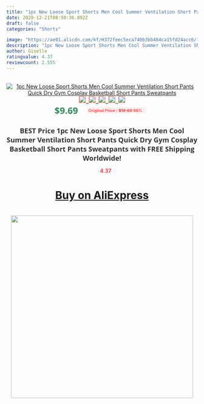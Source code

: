 ```yaml
---
title: "1pc New Loose Sport Shorts Men Cool Summer Ventilation Short Pants Quick Dry Gym Cosplay Basketball Short Pants Sweatpants"
date: 2020-12-21T08:50:36.892Z
draft: false
categories: "Shorts"

image: "https://ae01.alicdn.com/kf/H372feec5eca740b3bb484ca15fd24acc6/1pc-New-Loose-Sport-Shorts-Men-Cool-Summer-Ventilation-Short-Pants-Quick-Dry-Gym-Cosplay-Basketball.jpg"
description: "1pc New Loose Sport Shorts Men Cool Summer Ventilation Short Pants Quick Dry Gym Cosplay Basketball Short Pants Sweatpants"
author: Giselle
ratingvalue: 4.37
reviewcount: 2.555
---
```

<br>
<div style="text-align: center;">
<a href="https://s.click.aliexpress.com/e/_AK1SNR" target="_blank" rel="nofollow noopener noreferrer"><img alt="1pc New Loose Sport Shorts Men Cool Summer Ventilation Short Pants Quick Dry Gym Cosplay Basketball Short Pants Sweatpants" class="magnifier-image" src="https://ae01.alicdn.com/kf/H372feec5eca740b3bb484ca15fd24acc6/1pc-New-Loose-Sport-Shorts-Men-Cool-Summer-Ventilation-Short-Pants-Quick-Dry-Gym-Cosplay-Basketball.jpg_640x640.jpg">
<br>
<img style="border:1px solid salmon" src="https://ae01.alicdn.com/kf/H372feec5eca740b3bb484ca15fd24acc6/1pc-New-Loose-Sport-Shorts-Men-Cool-Summer-Ventilation-Short-Pants-Quick-Dry-Gym-Cosplay-Basketball.jpg_120x120.jpg">&nbsp;&nbsp;<img style="border:1px solid salmon" src="https://ae01.alicdn.com/kf/Hcf5b5faa46d34b9c9290be1c44413198g/1pc-New-Loose-Sport-Shorts-Men-Cool-Summer-Ventilation-Short-Pants-Quick-Dry-Gym-Cosplay-Basketball.jpg_120x120.jpg">&nbsp;&nbsp;<img style="border:1px solid salmon" src="https://ae01.alicdn.com/kf/Hf397231eba2f4278bcd942f6492b4cfdE/1pc-New-Loose-Sport-Shorts-Men-Cool-Summer-Ventilation-Short-Pants-Quick-Dry-Gym-Cosplay-Basketball.jpg_120x120.jpg">&nbsp;&nbsp;<img style="border:1px solid salmon" src="https://ae01.alicdn.com/kf/H44bd94dcbf6346e1845c219505ee318dz/1pc-New-Loose-Sport-Shorts-Men-Cool-Summer-Ventilation-Short-Pants-Quick-Dry-Gym-Cosplay-Basketball.jpg_120x120.jpg">&nbsp;&nbsp;<img style="border:1px solid salmon" src="https://ae01.alicdn.com/kf/Hac9acecb0f934d018dab051d2e7ebcedc/1pc-New-Loose-Sport-Shorts-Men-Cool-Summer-Ventilation-Short-Pants-Quick-Dry-Gym-Cosplay-Basketball.jpg_120x120.jpg"></a></div><br0>
<div style="text-align: center;"><span style="background-color: white; border: 0px; box-sizing: border-box; color: seagreen; display: inline-block; font-family: &quot;open sans&quot; , &quot;arial&quot; , &quot;helvetica&quot; , sans-serif , &quot;heiti&quot;; font-size: 24px; font-stretch: inherit; font-weight: 700; line-height: inherit; margin: 0px 10px 0px 0px; padding: 0px; vertical-align: middle;">$9.69 </span>
<span style="background: rgb(255 , 241 , 241); border-radius: 3px; border: 0px; box-sizing: border-box; color: #ff4747; display: inline-block; font-family: inherit; font-size: 12px; font-stretch: inherit; font-style: inherit; font-variant: inherit; font-weight: 600; line-height: inherit; margin: 0px; padding: 2px 5px; transform: scale(0.9); vertical-align: middle;">Original Price : <b style="text-decoration: line-through;">$18.63 </b> 48%&nbsp;&nbsp;</span></div>
<h1 style="color: #333333; display: inline-block; font-family: &quot;open sans&quot; , &quot;arial&quot; , &quot;helvetica&quot; , sans-serif , &quot;heiti&quot;; font-size: 18px; font-stretch: inherit; font-weight: 700; text-align: center;">BEST Price 1pc New Loose Sport Shorts Men Cool Summer Ventilation Short Pants Quick Dry Gym Cosplay Basketball Short Pants Sweatpants with FREE Shipping Worldwide!</h1>
<div style="color: #ff4747; text-align: center;">
<img src="https://4.bp.blogspot.com/-M0ZcTcb-5uY/XleCXlxnR4I/AAAAAAAAAEc/OrjgMkXV1oMQFaCRZj5HQwOCBcu3w1FegCPcBGAYYCw/s1600/star.png" style="height: 15px;">&nbsp;<b>4.37</b></div>
<div class="button_cont" align="center"><a class="buynow_a" href="https://s.click.aliexpress.com/e/_AK1SNR" target="_blank" rel="nofollow noopener noreferrer"><H1>Buy on AliExpress</H1></a></div><br>
<div class="separator" style="clear: both; text-align: center;">
<img src="https://lh3.googleusercontent.com/-pTy5HemUv9M/XlePHvY0dAI/AAAAAAAAAE4/0nX5iRUoIWY8eMW9Dpxeirr157OZliDIgCLcBGAsYHQ/s1600/badge.gif" width="480">
</div>
